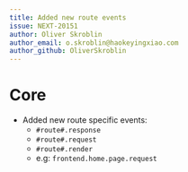 ```yaml
---
title: Added new route events
issue: NEXT-20151
author: Oliver Skroblin
author_email: o.skroblin@haokeyingxiao.com
author_github: OliverSkroblin
---
```

# Core
* Added new route specific events:
  * `#route#.response`
  * `#route#.request`
  * `#route#.render`
  * e.g: `frontend.home.page.request`
